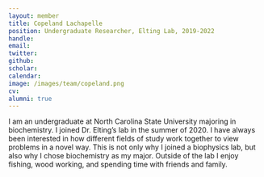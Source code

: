 ```yaml
---
layout: member
title: Copeland Lachapelle
position: Undergraduate Researcher, Elting Lab, 2019-2022
handle:
email:
twitter:
github:
scholar:
calendar:
image: /images/team/copeland.png
cv:
alumni: true
---
```


I am an undergraduate at North Carolina State University majoring in biochemistry. I joined Dr. Elting’s lab in the summer of 2020. I have always been interested in how different fields of study work together to view problems in a novel way. This is not only why I joined a biophysics lab, but also why I chose biochemistry as my major. Outside of the lab I enjoy fishing, wood working, and spending time with friends and family.
